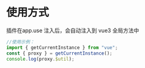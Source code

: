 # 使用方式
插件在app.use 注入后，会自动注入到 vue3 全局方法中
```javascript
//使用示例：
import { getCurrentInstance } from "vue";
const { proxy } = getCurrentInstance();
console.log(proxy.$util);
```
